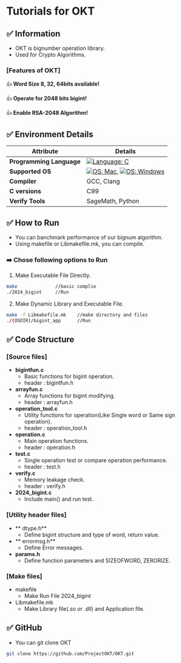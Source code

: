 # Tutorials for OKT

## **✅ Information**
- OKT is bignumber operation library.
- Used for Crypto Algorithms.

### **[Features of OKT]**
  
  👍 **Word Size 8, 32, 64bits available!**
  
  👍 **Operate for 2048 bits bigint!**
   
  👍 **Enable RSA-2048 Algorithm!**

## **✅ Environment Details**

| **Attribute**         | **Details**               |
|------------------------|--------------------------|
| **Programming Language** |[![Language: C](https://img.shields.io/badge/Language-C-blue)](https://en.wikipedia.org/wiki/C_(programming_language))|
| **Supported OS**       | [![OS: Mac](https://img.shields.io/badge/OS-MacOS-brightgreen)](https://www.apple.com/macos/), [![OS: Windows](https://img.shields.io/badge/OS-Windows-blue)](https://www.microsoft.com/windows)|
| **Compiler**           | GCC, Clang               |
| **C versions**         | C99                      |
| **Verify Tools**       | SageMath, Python         |

## **✅ How to Run**
- You can banchmark performance of our bignum algorithm.
- Using makefile or Libmakefile.mk, you can compile.
  
 ### **➡️ Chose following options to Run**

1. Make Executable File Directly.
```bash
make              //basic complie
./2024_bigint     //Run   
```

2. Make Dynamic Library and Executable File.
```bash
make -f Libmakefile.mk    //make directory and files
./(OSDIR)/bigint_app      //Run
```


## **✅ Code Structure**
### **[Source files]**
- **bigintfun.c**
   - Basic functions for bigint operation.
   - header : bigintfun.h
- **arrayfun.c**
   - Array functions for bigint modifying.
   - header : arrayfun.h
- **operation_tool.c**
   - Utility functions for operation(Like Single word or Same sign operation).
   - header : operation_tool.h
- **operation.c**
   - Main operation functions.
   - header : operation.h
- **test.c**
   - Single operation test or compare operation performance.
   - header : test.h
- **verify.c**
   - Memory leakage check.
   - header : verify.h
- **2024_bigint.c**
   - Include main() and run test.
### **[Utility header files]**
 - ** dtype.h**
   - Define bigint structure and type of word, return value.
- ** errormsg.h**
   - Define Error messages.
- **params.h**
   - Define function parameters and SIZEOFWORD, ZERORIZE.
### **[Make files]**
- makefile
   - Make Run File 2024_bigint
- Libmakefile.mk
   - Make Library file(.so or .dll) and Application file.

## **✅ GitHub**
- You can git clone OKT
```bash
git clone https://github.com/ProjectOKT/OKT.git
```
